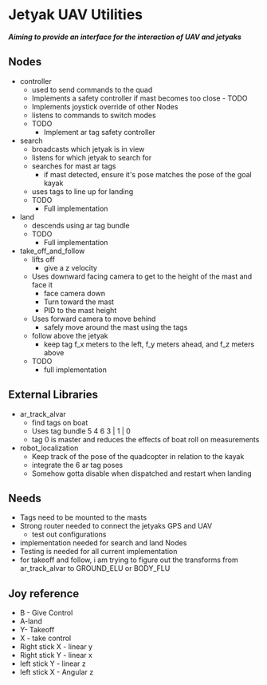 # Jetyak UAV Utilities

***Aiming to provide an interface for the interaction of UAV and jetyaks***

## Nodes
* controller
	* used to send commands to the quad
	* Implements a safety controller if mast becomes too close - TODO
	* Implements joystick override of other Nodes
	* listens to commands to switch modes
	* TODO
		* Implement ar tag safety controller
* search
	* broadcasts which jetyak is in view
	* listens for which jetyak to search for
	* searches for mast ar tags
		* if mast detected, ensure it's pose matches the pose of the goal kayak
	* uses tags to line up for landing
	* TODO
		* Full implementation
* land
	* descends using ar tag bundle
	* TODO
		* Full implementation
* take_off_and_follow
	* lifts off
		* give a z velocity
	* Uses downward facing camera to get to the height of the mast and face it
		* face camera down
		* Turn toward the mast
		* PID to the mast height
	* Uses forward camera to move behind
		* safely move around the mast using the tags
	* follow above the jetyak
		* keep tag f_x meters to the left, f_y meters ahead, and f_z meters above
	* TODO
		* full implementation

## External Libraries
* ar_track_alvar
	* find tags on boat
	* Uses tag bundle
			5
		 4 6
			3
			|
			1
			|
			0
	* tag 0 is master and reduces the effects of boat roll on measurements
* robot_localization
	* Keep track of the pose of the quadcopter in relation to the kayak
	* integrate the 6 ar tag poses
	* Somehow gotta disable when dispatched and restart when landing

## Needs
* Tags need to be mounted to the masts
* Strong router needed to connect the jetyaks GPS and UAV
	* test out configurations
* implementation needed for search and land Nodes
* Testing is needed for all current implementation
* for takeoff and follow, i am trying to figure out the transforms from ar_track_alvar to GROUND_ELU or BODY_FLU

## Joy reference
* B - Give Control
* A-land
* Y- Takeoff
* X - take control
* Right stick X - linear y
* Right stick Y - linear x
* left stick Y - linear z
* left stick X - Angular z
